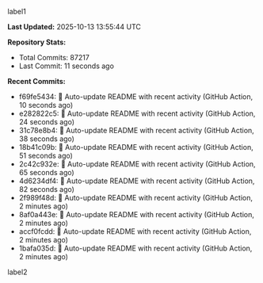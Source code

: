 
label1 
<!-- ACTIVITY_START -->
**Last Updated:** 2025-10-13 13:55:44 UTC

**Repository Stats:**
- Total Commits: 87217
- Last Commit: 11 seconds ago

**Recent Commits:**
- f69fe5434: 🤖 Auto-update README with recent activity (GitHub Action, 10 seconds ago)
- e282822c5: 🤖 Auto-update README with recent activity (GitHub Action, 24 seconds ago)
- 31c78e8b4: 🤖 Auto-update README with recent activity (GitHub Action, 38 seconds ago)
- 18b41c09b: 🤖 Auto-update README with recent activity (GitHub Action, 51 seconds ago)
- 2c42c932e: 🤖 Auto-update README with recent activity (GitHub Action, 65 seconds ago)
- 4d6234df4: 🤖 Auto-update README with recent activity (GitHub Action, 82 seconds ago)
- 2f989f48d: 🤖 Auto-update README with recent activity (GitHub Action, 2 minutes ago)
- 8af0a443e: 🤖 Auto-update README with recent activity (GitHub Action, 2 minutes ago)
- accf0fcdd: 🤖 Auto-update README with recent activity (GitHub Action, 2 minutes ago)
- 1bafa035d: 🤖 Auto-update README with recent activity (GitHub Action, 2 minutes ago)
<!-- ACTIVITY_END -->

label2

